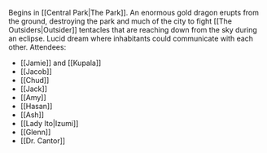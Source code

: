 Begins in [[Central Park|The Park]]. An enormous gold dragon erupts from the ground, destroying the park and much of the city to fight [[The Outsiders|Outsider]] tentacles that are reaching down from the sky during an eclipse. Lucid dream where inhabitants could communicate with each other. Attendees:
- [[Jamie]] and [[Kupala]]
- [[Jacob]]
- [[Chud]]
- [[Jack]]
- [[Amy]]
- [[Hasan]]
- [[Ash]]
- [[Lady Ito|Izumi]]
- [[Glenn]]
- [[Dr. Cantor]]